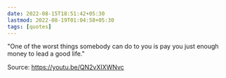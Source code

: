 ```yaml
---
date: 2022-08-15T18:51:42+05:30
lastmod: 2022-08-19T01:04:58+05:30
tags: [quotes]
---
```


"One of the worst things somebody can do to you is pay you just enough money to lead a good life."

Source: https://youtu.be/QN2vXIXWNvc
